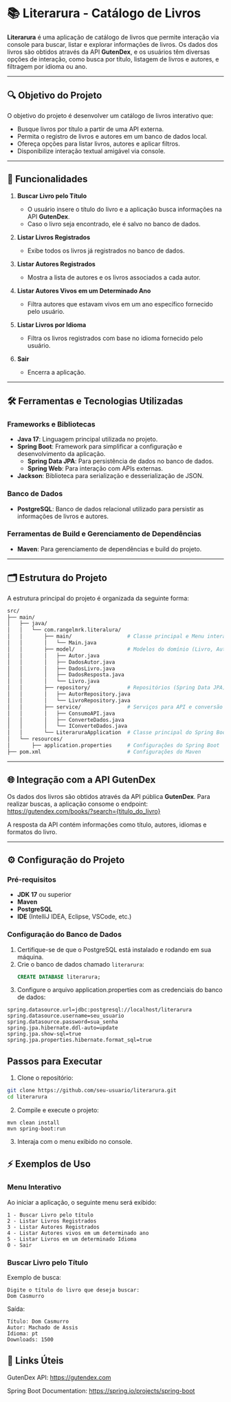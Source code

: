 # 📚 Literarura - Catálogo de Livros

**Literarura** é uma aplicação de catálogo de livros que permite interação via console para buscar, listar e explorar informações de livros. Os dados dos livros são obtidos através da API **GutenDex**, e os usuários têm diversas opções de interação, como busca por título, listagem de livros e autores, e filtragem por idioma ou ano.

---

## 🔍 Objetivo do Projeto

O objetivo do projeto é desenvolver um catálogo de livros interativo que:
- Busque livros por título a partir de uma API externa.
- Permita o registro de livros e autores em um banco de dados local.
- Ofereça opções para listar livros, autores e aplicar filtros.
- Disponibilize interação textual amigável via console.

---

## 🚀 Funcionalidades

1. **Buscar Livro pelo Título**
   - O usuário insere o título do livro e a aplicação busca informações na API **GutenDex**.
   - Caso o livro seja encontrado, ele é salvo no banco de dados.

2. **Listar Livros Registrados**
   - Exibe todos os livros já registrados no banco de dados.

3. **Listar Autores Registrados**
   - Mostra a lista de autores e os livros associados a cada autor.

4. **Listar Autores Vivos em um Determinado Ano**
   - Filtra autores que estavam vivos em um ano específico fornecido pelo usuário.

5. **Listar Livros por Idioma**
   - Filtra os livros registrados com base no idioma fornecido pelo usuário.

6. **Sair**
   - Encerra a aplicação.

---

## 🛠️ Ferramentas e Tecnologias Utilizadas

### Frameworks e Bibliotecas

- **Java 17**: Linguagem principal utilizada no projeto.
- **Spring Boot**: Framework para simplificar a configuração e desenvolvimento da aplicação.
  - **Spring Data JPA**: Para persistência de dados no banco de dados.
  - **Spring Web**: Para interação com APIs externas.
- **Jackson**: Biblioteca para serialização e desserialização de JSON.

### Banco de Dados

- **PostgreSQL**: Banco de dados relacional utilizado para persistir as informações de livros e autores.

### Ferramentas de Build e Gerenciamento de Dependências
- **Maven**: Para gerenciamento de dependências e build do projeto.

---

## 🗂️ Estrutura do Projeto

A estrutura principal do projeto é organizada da seguinte forma:

```bash
src/
├── main/
│   ├── java/
│   │   └── com.rangelmrk.literalura/
│   │       ├── main/                  # Classe principal e Menu interativo
│   │       │   └── Main.java
│   │       ├── model/                 # Modelos do domínio (Livro, Autor, etc.)
│   │       │   ├── Autor.java
│   │       │   ├── DadosAutor.java
│   │       │   ├── DadosLivro.java
│   │       │   ├── DadosResposta.java
│   │       │   └── Livro.java
│   │       ├── repository/            # Repositórios (Spring Data JPA)
│   │       │   ├── AutorRepository.java
│   │       │   └── LivroRepository.java
│   │       ├── service/               # Serviços para API e conversão de dados
│   │       │   ├── ConsumoAPI.java
│   │       │   ├── ConverteDados.java
│   │       │   └── IConverteDados.java
│   │       └── LiteraruraApplication  # Classe principal do Spring Boot
│   └── resources/
│       ├── application.properties     # Configurações do Spring Boot
├── pom.xml                            # Configurações do Maven
```

---

## 🌐 Integração com a API GutenDex

Os dados dos livros são obtidos através da API pública **GutenDex**. Para realizar buscas, a aplicação consome o endpoint:
https://gutendex.com/books/?search={titulo_do_livro}


A resposta da API contém informações como título, autores, idiomas e formatos do livro.

---

## ⚙️ Configuração do Projeto

### Pré-requisitos

- **JDK 17** ou superior
- **Maven**
- **PostgreSQL**
- **IDE** (IntelliJ IDEA, Eclipse, VSCode, etc.)

### Configuração do Banco de Dados

1. Certifique-se de que o PostgreSQL está instalado e rodando em sua máquina.
2. Crie o banco de dados chamado `literarura`:
   ```sql
   CREATE DATABASE literarura;
3. Configure o arquivo application.properties com as credenciais do banco de dados:

```properties
spring.datasource.url=jdbc:postgresql://localhost/literarura
spring.datasource.username=seu_usuario
spring.datasource.password=sua_senha
spring.jpa.hibernate.ddl-auto=update
spring.jpa.show-sql=true
spring.jpa.properties.hibernate.format_sql=true
```
## Passos para Executar
1. Clone o repositório:
```bash
git clone https://github.com/seu-usuario/literarura.git
cd literarura
```
2. Compile e execute o projeto:
```
mvn clean install
mvn spring-boot:run
```
3. Interaja com o menu exibido no console.

## ⚡ Exemplos de Uso
### Menu Interativo
Ao iniciar a aplicação, o seguinte menu será exibido:

```
1 - Buscar Livro pelo título
2 - Listar Livros Registrados
3 - Listar Autores Registrados
4 - Listar Autores vivos em um determinado ano
5 - Listar Livros em um determinado Idioma
0 - Sair
```
### Buscar Livro pelo Título
Exemplo de busca:

```
Digite o título do livro que deseja buscar:
Dom Casmurro
```

Saída:

```
Título: Dom Casmurro
Autor: Machado de Assis
Idioma: pt
Downloads: 1500
```
## 🔗 Links Úteis
GutenDex API: https://gutendex.com

Spring Boot Documentation: https://spring.io/projects/spring-boot
